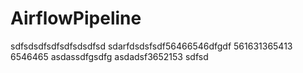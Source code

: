 # AirflowPipeline
sdfsdsdfsdfsdfsdsdfsd
sdarfdsdsfsdf56466546dfgdf
561631365413
6546465
asdassdfgsdfg
asdadsf3652153
sdfsd
